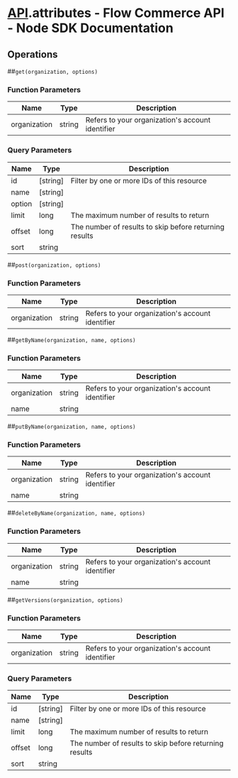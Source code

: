 # [API](README.md).attributes - Flow Commerce API - Node SDK Documentation

## Operations

##`get(organization, options)`

### Function Parameters

| Name  | Type | Description |
| ---- | ---- | ---- |
| organization | string | Refers to your organization&#x27;s account identifier |

### Query Parameters

| Name  | Type | Description |
| ---- | ---- | ---- |
| id | [string] | Filter by one or more IDs of this resource |
| name | [string] |  |
| option | [string] |  |
| limit | long | The maximum number of results to return |
| offset | long | The number of results to skip before returning results |
| sort | string |  |

##`post(organization, options)`

### Function Parameters

| Name  | Type | Description |
| ---- | ---- | ---- |
| organization | string | Refers to your organization&#x27;s account identifier |


##`getByName(organization, name, options)`

### Function Parameters

| Name  | Type | Description |
| ---- | ---- | ---- |
| organization | string | Refers to your organization&#x27;s account identifier |
| name | string |  |


##`putByName(organization, name, options)`

### Function Parameters

| Name  | Type | Description |
| ---- | ---- | ---- |
| organization | string | Refers to your organization&#x27;s account identifier |
| name | string |  |


##`deleteByName(organization, name, options)`

### Function Parameters

| Name  | Type | Description |
| ---- | ---- | ---- |
| organization | string | Refers to your organization&#x27;s account identifier |
| name | string |  |


##`getVersions(organization, options)`

### Function Parameters

| Name  | Type | Description |
| ---- | ---- | ---- |
| organization | string | Refers to your organization&#x27;s account identifier |

### Query Parameters

| Name  | Type | Description |
| ---- | ---- | ---- |
| id | [string] | Filter by one or more IDs of this resource |
| name | [string] |  |
| limit | long | The maximum number of results to return |
| offset | long | The number of results to skip before returning results |
| sort | string |  |


